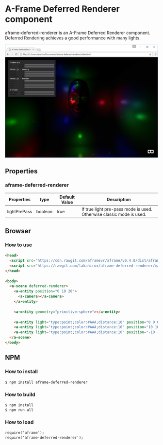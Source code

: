 # A-Frame Deferred Renderer component

aframe-deferred-renderer is an A-Frame Deferred Renderer component.
Deferred Rendering achieves a good performance with many lights.

![screenshot](./screenshot.png "screenshot")

## Properties

### aframe-deferred-renderer

| Properties   | type    | Default Value | Description |
| ------------ | ------- | ------------- | ----------- |
| lightPrePass | boolean | true          | If true light pre-pass mode is used. Otherwise classic mode is used. |

## Browser

### How to use

```html
<head>
  <script src="https://cdn.rawgit.com/aframevr/aframe/v0.4.0/dist/aframe-master.min.js"></script>
  <script src="https://rawgit.com/takahirox/aframe-deferred-renderer/master/build/aframe-deferred-renderer.min.js"></script>
</head>

<body>
  <a-scene deferred-renderer>
    <a-entity position="0 10 20">
      <a-camera></a-camera>
    </a-entity>

    <a-entity geometry="primitive:sphere"></a-entity>

    <a-entity light="type:point;color:#AAA;distance:10" position="0 0 0"></a-entity>
    <a-entity light="type:point;color:#AAA;distance:10" position="10 10 10"></a-entity>
    <a-entity light="type:point;color:#AAA;distance:10" position="-10 -10 -10"></a-entity>
  </a-scene>
</body>
```

## NPM

### How to install

```
$ npm install aframe-deferred-renderer
```

### How to build

```
$ npm install
$ npm run all
```

### How to load

```
require('aframe');
require('aframe-deferred-renderer');
```
